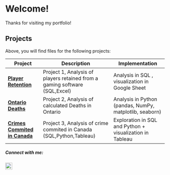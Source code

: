 # Welcome! 

Thanks for visiting my portfolio!

## Projects

Above, you will find files for the following projects:


| Project                                               | Description                                                                                                 | Implementation                                                                                  |
|-------------------------------------------------------|-------------------------------------------------------------------------------------------------------------|-------------------------------------------------------------------------------------------------|
| **[Player Retention](https://github.com/Drranaa/Projects/tree/main/project1)**                       | Project 1, Analysis of players retained from a gaming software (SQL,Excel)   | Analysis in SQL , visualization in Google Sheet |
| **[Ontario Deaths](https://github.com/Drranaa/Projects/tree/main/project2)**                       | Project 2, Analysis of calculated Deaths in Ontario    | Analysis in Python (pandas, NumPy, matplotlib, seaborn)                                         |
| **[Crimes Commited in Canada](https://github.com/Drranaa/Projects/tree/main/project3)** | Project 3, Analysis of crime commited in Canada (SQL,Python,Tableau)               | Exploration in SQL and Python + visualization in Tableau                                                          |
                               
##### Connect with me:

<a href="https://www.linkedin.com/in/audranaesho/">
 <img align="left" alt="Audrana Esho's LinkedIn" width="22px" src="https://raw.githubusercontent.com/peterthehan/peterthehan/master/assets/linkedin.svg" />
</a>

